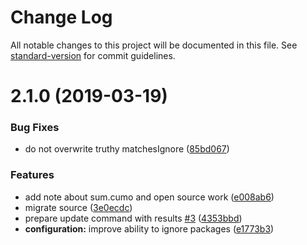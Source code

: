 # Change Log

All notable changes to this project will be documented in this file. See [standard-version](https://github.com/conventional-changelog/standard-version) for commit guidelines.

<a name="2.1.0"></a>
# 2.1.0 (2019-03-19)


### Bug Fixes

* do not overwrite truthy matchesIgnore ([85bd067](https://github.com/sumcumo/node-modules-check/commit/85bd067))


### Features

* add note about sum.cumo and open source work ([e008ab6](https://github.com/sumcumo/node-modules-check/commit/e008ab6))
* migrate source ([3e0ecdc](https://github.com/sumcumo/node-modules-check/commit/3e0ecdc))
* prepare update command with results  [#3](https://github.com/sumcumo/node-modules-check/issues/3) ([4353bbd](https://github.com/sumcumo/node-modules-check/commit/4353bbd))
* **configuration:** improve ability to ignore packages ([e1773b3](https://github.com/sumcumo/node-modules-check/commit/e1773b3))
